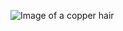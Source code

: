 ![Image of a copper hair](https://upload.wikimedia.org/wikipedia/commons/f/fc/Redhead_close_up.jpg)
